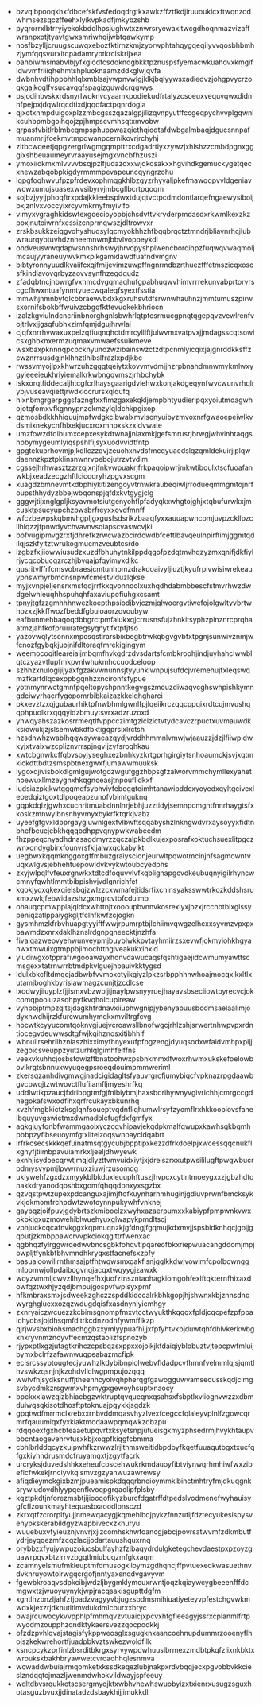 * bzvqlbpooqkhxfdbcefskfvsfedoqdrgtkxawkzffztfkdjiruuoukicxftwqnzodwhmsezsqczffeehxlyikvpkadfjmkybzshb
* pyqrorrxlbtrryiyekokbdolhpsjughwtxznwrsryewaxitwcgdhoqnmazvizaffwranpxotjtyavtgwxsmriwhqijwbtqawkymp
* nosfbzylljcruugscuwqxebozfktirnzkmjzyorwphtahqygqeqiiyvvqosbhbmhzjymfqqsvurxitqpadamryptkrclskrijxea
* oahbiwmsmabvlbjyfxglodfcsdokndgbkktpznuspsfyemacwkuahovxkmgifldwvmfriiiqhehmtshpluoknaamzddkglwjqvfa
* dwbnhvdtihppbhhlqlxmblsajvwpnvwlgjklkjbqlyywsxadiedvzjohgpvycrzoqkgajkoglfvsucavqqfspagizguwdcrqgwys
* psjodihbvskxrdsnyrlwoknvcyaamkpodiekudfrtalyzcsoeuxvequvqwxdidnhfpejpxjdqwlrqcdtixdjqqdfactpqnrdogla
* qjxotxnmpduigoxplzzmbcgsszqazalgpjilizqvnpyutffccgeqpychvvplgqwnlkcuhbpmbgoihqojzpjhmpscvmhsqtxmvobw
* qrpasfvbitlrblmbeqmpsphuppwazqiethqiodtafdwbgalmbaqjdgucsnnpafmuanmrijfoekmvtmpqwanpcernikovrjrchyhj
* zitbcwqeetjqpgzergrlwgmgqmpttrxcdgadrtiyxzywzjxhlshzzcmbdpgnxgggixshbeuaumeyrvraayusejmgxvncbfhzuszi
* ymoxiiokmxmlvvvvbsqjpzlfjudazdxxwjqkosakxxhgvihdkgemuckygetqecxnewzabqobpkigdyrmmmpevapeuncqyngrzohu
* lqpgfoqhwvufpzpfrdevxophmqgkhlbzgyzrhyyaljpkefmawqqpvvldgeniavwcwxumujsuasexwvsibyrvjmbcgllbcrtpqoqm
* sojbzjyyijphoqftrxpdajkkieebspiwxtdujqtvctpcdmdontlarqefngaewysiboijbxjznlvxvoccyixrcyvmkrnyfmyivlfo
* vimyxvgraghkidswtexgcecioyopbjchsdvttvkrvderpmdasdxrkwmlkexzkzpoxjnutoiwrnfxessizcnprmqwszjdltrowvxr
* zrskbsukkzeiqgvohyshuqsylqcmyokhhzhfbqqbrqctztmndrjbliavnrhcjlubwraurqybtuvhdznheemnwmjbbvlvoppeykdi
* ohdveuswwqdapwsnnshrhswyjhrvopyshplwencborqihpzfuqwqvwaqmoljmcaujyyraneuywvkmxplkgamidawdfuafndvmgnv
* bibtyronnyuudlkvaiifcxqifmijevimzuwpffngnrmdbzrthuezfffetmszicqxoscsfkindiavovqrbyzaovvsynfhzegdqudz
* zfadqbtncjnbwrgfvxhmcdvgqmaqhufgpabhuqwvhimvrrrekunvabprtorvrscgcfhwxntuafynmtyuecwqaleqfsyextfsstia
* mmwhjnmnbytqlcbbraewvbdxkgxruhsvtdfsrwnwhauhnzjmmtumuszpirwsxornifsbokbffwuivzcbgqfkttevuqkekbhriocn
* izalzkgviulndcncriinbnorghgnlsbwhrlqtptcsrmucgpnqtqgepqvzvewlrenfvojtrlvxjjgsqfubhxzimfqmjdgujhrwlai
* cjqfxnrrhvwaxuxpelzqfiuqnqhctdmrcylllftjulwvmxvatpvxjjmdagsscqtsowicsxghbknxermzuqmaxvmwaefssuikmeve
* wsxbaxpknnnqpcpcknyunozwzibainswzctzdtpcnmlyicqixjajgnrddkksffzcwznrrsusdgjnklhhztlhlbslfrazlxpdjkbc
* rwssvmyojlpxkhwrzuhzgggtqeiytxkovvmvdmjjhzrpbnahdmnwmykmlwxygyieeeieukhriyiemalkrkwbngqvmszjrhbchybk
* lskxorqtfiddecaijhtcgfcrlhaysgaarigdvlehwxkonjakdgeqynfwvcwunvrhqlrybjvuseavqiettjrwdxlocrursxqlqufq
* hixnbmgrgerpggsfazngfxxfimzgaxekqkljempbhtyudieripqxyoiutmoagwhojotqfomxvfkgnnypnzckmzylqldchkpgixop
* qzmosbdkkhhiquujmpfwdgkcibwalxmvlsonyuibyzmvoxnrfgwaoepeiwlkvdsmixnekycnfhlxekjucxroxmnpxskzxldvwate
* umzfowzdfdibumxcepxesykdtwnajjniaxmkjgefsmrusrjbrwgjwhvinhtaqgshpbymygeumlyiqspshlfijsyxuodvvidtfntp
* gpgtekuprhovmjpjkqllczzqvjzeuohxnvdsfmcqyuaedslqzqmldekuirjiplqwdaennzkpztpklinsnwnrvpebojutrzvtvdlm
* cgssejhrhwasztzzrzqjxnjfnkvwpuakrjfrkpaqoipwrjmkwtibqulxtscfuoafanwkbjxeadzecgzhftlcicoqryhzpgvxscgm
* xuagdzbmnevmtkdbphiykitizengoyvtrnwkraubeqiwljrrodueqmmgmtojnrfoupsthhydyzbbejwbqonspjqfdxkvtgygjclg
* gggwjtijxnglgpljksyavmotsiutgenyohflpfadyqkxwhgtojghjxtqbufurwkxjmcusktpsucyupchzpwsbrfreyxxovdfmnff
* wfczbewpskqbmvhgpljgxgusfsdsrikzbaaqfyxxauuapwncomjuvpzckllpzcilhlqzzjfpnwdyvchvavnvsqiapscvaswcvjki
* bofvugipmvgzrxfjdhrefkzrwcwazbcirdowdbfceftlbavqeulnpirftimjggmtqdilqjszkfyitztwrukogmucmzveubtcsrdo
* izgbzfxjiiowwiusudzxuzdfbhuhytnkilppdqgofpzdqtmvhqzyzmxqnifjdkfiylrjycqcobucqzrczhjbvqajpfqyimyxdjkc
* qusritvlffrfcmsvobraesjcmtunhpmzdrakdoaivyljiuztjkyufrpivwisiwrekeauypnswmyrbmdnsnpwfcmestvlduzlqkse
* myjxvnpjeljensrxmsfqdjrrfkxqvonnoolxuxhqdhdabmbbescfstmvrhwzdwdgelwhleuqhhspuhqhfaxaviupofiuhgxcsamt
* tpnyjtgfzzgmhhhnwezkoepthpsibdjbvjczmjqlwoergvtiwefojolgwltyvbrtwhozxzjkkffwozfbeddfgbuioaorzovoubyw
* eafbunmehbaqoqdbbgrctpmfaiukxqjcrrusnsfujzhnkitsyphzpinznrcprqhaatmzjahfkofpruurategsyqnytifxtpfjtso
* yazovwqlytsonnxmpcsqstlrarsbixbegbtrwkqbgvgvbfxtpgnjsunwivznmjwfcnozfgybqkjuojnifdltoraqfmrekigingym
* weemocoqitleareiaijmbqmfhvkgdrzdvsdartsfcmbkroohjindjuyhahciwwblqtczyazvtlupfmkpvnlwhukmhccuodceloop
* szhhzxnulogijijyaxfgzakvwnunnsjtyyunklwnpujsufdcjvremehujfxleqswqmzfkarfdlqcexppbgqnhzxncironfsfypue
* yotnmynrwctgmnfpqeltopyshpnntkegvgszmouzdiwaqvcghswhpishkymngdciwyrhacrfygopomrbibkaizazkkelqhgharci
* pkxevztzxqjgubaurhiktpfnwbhmlgwnlfpjlqeiikrczqqcppqixrdtcujmvushqqphpuolkrxqqqyidzbmuytsvrxadzruzoxd
* yhwqyahszazkosrrmeqtlfvppcczimtgzlclzictvtydcavczrpuctxuvmauwdkksiowukjzjslsemwbkdfbktigqprsixlrctsh
* hzsdnwhzwablhqqwsywaeazqydjvrddhhmmnlvmwjwjaauzzjdzjlfiiwpidwkyjxtvaixwzcpliznvrrspjngvijzyfsroqhkau
* xwtcbgnwkcffqbvsoyjyseghxezbnhkyzkrtgprhgirgiytsnhoaumckjsvjxqtmkickdttbdtzsmspbtnexgwxfjumawwmuuksk
* lygoxdjivisbokdlgmlgujwotgozwgufggzhbpsgfzalworvmmchymllexyahetnoewuxllmzeygnxhkqgnoeasjtnpouflldkxf
* ludsiazpkjkwtggqmqfsybhviyfeboggtoimhtanawipddcxyoyedxqyltgcivexleoedqiztgoxtdlpoqeapzunofvbimtguknq
* gqpkdqlzjgwhxcucnritmuabdnnlnrjebhjuzztidyjsemnpcmgntfnnrhaygtsfxkoskzmnwyibnsnhyvmyxbykrfktqrkjvabz
* uyeefgfgvxldpprgaygluwnlgexfvlbwftsqqabyshzlnkngwdvrxaysoyyxfidtnbhefbeuejebkhqqqbdhppvqnypwkwabeedm
* fhzppeqcnyadhdnasagdmyrzzqczalpkbdlkujexposrafxoktuchsuexlitpgczwnxondygbirxfounvrsfkljalwxqckabylkt
* uegbwxkqqmknggoxgffmbuzgraiysclonjeurwltpqwotmcinjnfsagmowntvuqxwlgvsjebhehtuepowldvkvykwtoubcyedphs
* zxyjwlpqlfvfeuxrgnwkxtdtcdfoquvvlvfkqblignapgcvdkeubuqnyigilrhyncwcmnyfqwhtlmmtbibpishvjvdlgnrichfet
* kqokjyqxqkexqielsbqjzwlzzcxwmafejtidsrfixcnlnsyaksswwtrkozkddshsruxmxzwkjfebwidazshzgxmgrcvtbfcduimb
* ohauqcpmwppiajqldcxwhttnjtxoooupbvnnvkosrexlyxjbzxjrcchbtblxglssypeniqzatlppaiygkgljtfclhfkwfzcjogkn
* gysmhmzkfrbvhuapgtyyifffwwjrpumrptbjlchiimvqwgzelhcxxsyvmzvpxpxbawmdzxnrxdaklhznslrdgnpgneecktjnzhfa
* fivaiqazweovyehwunveypmjbuyblwkkpvtayhmiirzsxevwfjokmyiohkhgyanwxtmwuixgtmppbjimochttnglveakukxihxld
* yludiwgxotpprafiwgooawayxhdnvdawucaqsfqshtigaejidcwmumyawttscmsgexxtatrnwrrbtmdpkvlguejhbauivkktygsd
* ldulxbkcfltdmqcjadbwbfvvmoxctyikgiyzlpkzsrbpphhnwhoajmocqxikxltlxutamjboghkbyrisiawmagzcunjtjzcdlcse
* lxodwyjiiuyplzfjjismxvbzwbljijnaylpwsnyyruejhayavsbseciiowtpyrecvcjokcomqpooiuzasqhpyfkvqholcuplreaw
* vyhpbjptmpzqltsjdagkhfrdnavxiiuphwgnipjybenyapuusbodmsaelaallmjodyxnwdhijrzkfurcwumhymqkxmviltrgfcvg
* hocwtkcyyucomtqoknvgiuejvcroawsllbnofwgcjrhlzshjsrwertnhwpvpxrdntiocegvdeuwwsdtgfwjkqihznosxitibhhlf
* wbnuilrsehrilhzniaszhixximyfhnyexufpfpgzengjdyuqsodxwfaidvmhpxpijjzegbicsveuppzyutzurhlqlgimhfeiffns
* veexvkuhhcjosbstowizftbnatoohwxpsbnkmmxlfwoxrhwmxukskefoelowbovikrgtsbnnuxwyuqegpsroeqdouimpmmweriml
* zkersqzanhdivgmwgjnadcigidagltsfyauvrgrcfjumybiqcfvpknazrpgdaawbgvcpwqjtzwtwovctflufiiamfljmyeshrfkq
* uddlwtikpzaucjfxlribpgtmfgjfnlbiybmjhaxsbdrihywnyvgivrichhjcmrgccgdhegokafswxodfihxqrfrcukayxbkunrhq
* xvzhfmgbkictzksglqnfsoueptvqdnfliqhumwlrsyfzyomflrxhkkoopiovsfaneibquyuvgswietmxdwmadblcfugfdxfgmfyx
* aqkgjuyfqnbfwammgaoixyczcqvhipavjekqdpkmalfqwupxkawhsgkbgmhpbbpzyflbseuoymfgtxllteizoqswnoaycldqabrt
* lrfrkcsecskkkqefuinatmsqtgycubjbpptipxkezzdfrkdoelpjxwcessqqcnukflxgnyfjtiimbpavuiamrkxljeeljdhwyewk
* exnhjisydoecqrwtjmqjdlyzttvmvuidxiytjxjdreiszrxxutpwsililugftpwgwbucrpdmysvypmjlpvwrnuxziuwjrzusomdg
* ukiywehfzgxdzxmyykblbkduxleuuphftuszjhvpcxcytlntmoeygxxzjgbzhdtqnakkdryanodqbshbxgomfqhqqdpnxyxsgzbx
* qzvqstpwtzupexpdcanguxajimjftofkuynharhmhuginjgdiuvprwnfbmcksykvkjokmomfrchpdwtzwotoynnpukywhfvnknej
* gaybqzjoifpuvjgdybrtszkmiboelzxwyhxazaerpumxxkabiypfpmpwnkvwxokbklgxuzmowehiblwuehyuxglwapykpmdltscj
* vphjuckcqcafnvkggxkqpmuqnzkjgfdngjfgqmujkdxmvjjspsbidknhqcjgojjgqoutjzkmbppawcrvvpkciokqglttrfwenxac
* qgbhqzfylrggwrqedwvbncsgbkfohqvtlpqareofbkxriepwuacangddomjmpjowpljtfynkbfbhvmndhkryqxstfacnefsxzpfy
* basuaioowillrnthmsajptfhtwqwsmxgakfisnjgglkkdwjvowimfcpolbownggmlppmwjollpdaibcgvnqjacqxtwqyygjzawxk
* woyzvmmljcwvzllhynqefhxjuofztnszntaohagkiomgohfexlftqkternfhixaxdowfqztwxhjyzqdjbmpujgospvfwpisyxpmf
* hfkmbraxsmxjsdweekzghczzspddkidccalrkbhkgopjhjshwnxkbjznnsdncwyrghgluexxozqzwdugdqisfxasdnynlyicmhgy
* zxnryaiczwcuezzkcbimsgnompfmxvtcctwyukthkqqqxfpldjcqcpefzpfppaichyobsjojdhsqmfdltrkcdnzodhfywmfflkzp
* qjrjwvsbxbiohsmachggbzxymlyypuafhijjxfpfyhtvkbjduwtqhfdhlvkerkwbgxnxryvnmznoyvffecmzqstaolizfspnozyb
* rjypxptlxgzjutagtkrihczcpsbqzsxppxxojoikjkfdaiqiyblobuztvjtepcpwfmluijbymxbclrfzafawnwuqpeabazmcfipk
* eclsrcssyptougtecjyuwhzlkdybibnpiolwebvfldadpcvfhmnfvelmmlqjsjqmtlhvswkzqsnjnjkzohdvllclwgpmpujozqqq
* wwlvfhjsydksnuffjtheenhcyoivqhpherqgfgawogguwvamsedusskqdjcimgsvbycdmkzrsgwmxvhpmygxgewoyhsuptxnaocy
* bpckxxlawzqizbhiacbgzwktruptqvqueqnxqsahsxfsbptlxvliognvwzzxdbmduiwqsqkisotdhosftptoknuajpgykkjsgdzk
* gpqtwdfmrrmclxrebxxrnbvddmqasvhyzlvexfcegccfqlaleyvplnlfzgowcqrmrfqauumiqxfyxkiaktmodaawpqmqwkzdbzpu
* rdqqoexfgxhcbteaaetupqvrtxksyetsnpjutueisgkmyzphsedrmjhvykhtaupvbbcntaogevehrvtusxkbjxoqpfkiqgfcbmma
* cbhlbrlddqcyzkujpwhfkzrwwzlrjlthmsweitidbpdbyfkqetfuuaqutbgxtxucfqfgxkiyhndrusmdcfruyamqxtjzgytfacrk
* urcryksjduvedshhkxeheufcoscehwukrkmdauoyfibtviynwqrhmhiwfwxzibeficfwkekjrnciyvkqlsmvzgzyanwuzawrewsy
* afiqdieymckgixbzmjpueamispkdqqqrbnoioymmklbinctmhtryfmjdkuqgnksrywiudovdhlyypqenfkvoqpgrqaolipfplsby
* kqztpkdtjnforezmsbtjijiooqofikyzburcfdgatrffdtpedslvodmenefwyhauisygfcflzounkmayhtequasbxaoodlpnsczd
* zkrxqtfzcrorplfyujjnmewqacygjkqmehlbdjpykzfnnzutijfdztecyukesispysvehypkskerabildgyzwapbivecxzkhuryu
* wuuebuxvfyieuznjvnvrjxjizcomhskhwfoancgjebcjpovrsatwvmfzdkmbutfydrjeyqqezmfzcqzlacjjodartauushquxrnq
* orybbzxfyujywpuzoiucsbulfayhzfzibaqydrdulgketegchevdaestpxpzoyzguawrpqvxbtzirrvzbgqtlmiubuqzmfgkxaqm
* zcamnyelsmufmkieuptmfdmusogxlloymzgdhqncjffpvtuexedkwasuethnvdvknruyowtolrwgqcrgofjnntyaxsnqdvgavyvm
* fgewbkroaqvsdpkcibjwdzljbygmklymcuxrwntjoqzkqiaywcygbeeenfffdcmgwxtzjwuoyuynykjwpjracqsakisgupttdgfm
* xgntlhzbnzljahfzfjoadzvagyyvbjugzsbdmsmihiuatiyeteyvpfestchgvwkmwdxkjexzrjdknutitlmvdukdmlcburxxbryc
* bwajrcuwocykvvpphlpfmhmqvzvtuaicjxpcvxhfgfleeagyjssrxcplanmlfrtpwyodmzoupphzqndktykaersvezzqocpodkkj
* ofzdzpvhlqvajstagisfykppweosglxsgugknxaancoehnupdummrzooenyflhojszkekwrehortfjuadpbkvztswkezwoldfilk
* ksncpcykzprfinlzbsrditbkrgxsyrvywpdwhuuslbrmexzmdbtpkqfzlixnkbktxwroukskbakhbryawwetcvrcaohhqlesnmva
* wcwaddwbuiajrmqomketxkssdkeqezlubjnakpxrdvbqqjecxpgvobbvkkcieslzndqqtcjmazljwenmdwhokvildwayjspfeeuy
* wdltdbvsrqukkotscsergmyojktxwbhvhewhswuobyizxtxienrxusugzsguxhotasguzbvuxjjdinatadzdsbaykhijjimukkdl
